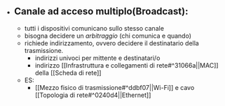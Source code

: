 - ## Canale ad acceso multiplo(Broadcast):
	- tutti i dispositivi comunicano sullo stesso canale
	- bisogna decidere un _arbitraggio_ (chi comunica e quando)
	- richiede indirizzamento, ovvero decidere il destinatario della trasmissione.
		- indirizzi univoci per mittente e destinatari/o 
		- indirizzo [[Infrastruttura e collegamenti di rete#^31066a||MAC]] della [[Scheda di rete]] 
	- ES: 
		- [[Mezzo fisico di trasmissione#^ddbf07||Wi-Fi]] e cavo [[Topologia di rete#^0240d4||Ethernet]]
	